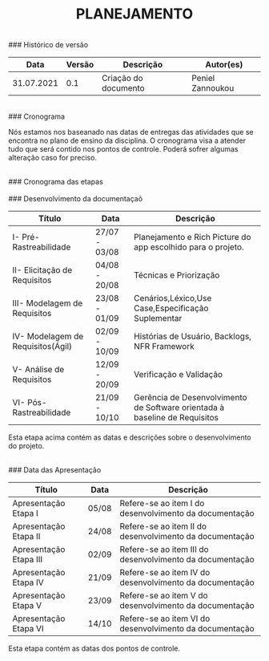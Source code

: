 # <center> PLANEJAMENTO
<br>
### Histórico de versão<br>

|Data | Versão | Descrição | Autor(es)|
| -- | -- | -- | -- |
| 31.07.2021 | 0.1 | Criação do documento | Peniel Zannoukou |

<br>
### Cronograma<br>

Nós estamos nos baseanado nas datas de entregas das atividades que se encontra no plano de ensino da disciplina.
O cronograma visa a atender tudo que será contido nos pontos de controle. Poderá sofrer algumas alteração caso for preciso.
        
<br>
### Cronograma das etapas<br>
<br>
### Desenvolvimento da documentaçaõ<br>

|Título | Data | Descrição|
| -- | -- |-- |
|I- Pré-Rastreabilidade | 27/07 - 03/08 | Planejamento e Rich Picture do app escolhido para o projeto. |
| II- Elicitação de Requisitos | 04/08 - 20/08 | Técnicas e Priorização |
| III- Modelagem de Requisitos | 23/08 - 01/09 | Cenários,Léxico,Use Case,Especificação Suplementar |
| IV- Modelagem de Requisitos(Ágil) | 02/09 - 10/09 | Histórias de Usuário, Backlogs, NFR Framework |
| V- Análise de Requisitos | 12/09 - 20/09 | Verificação e Validação |
| VI- Pós-Rastreabilidade | 21/09 - 10/10 | Gerência de Desenvolvimento de Software orientada à baseline de Requisitos |

Esta etapa acima contém as datas e descrições sobre o desenvolvimento 
do projeto.

<br>
### Data das Apresentação<br>

|Título | Data | Descrição |
| -- | -- | --|
| Apresentação Etapa I | 05/08 | Refere-se ao item I do desenvolvimento da documentação |
| Apresentação Etapa II | 24/08 | Refere-se ao item II do desenvolvimento da documentação |
| Apresentação Etapa III | 02/09 | Refere-se ao item III do desenvolvimento da documentação |
| Apresentação Etapa IV | 21/09 | Refere-se ao item IV do desenvolvimento da documentação |
| Apresentação Etapa V | 23/09 | Refere-se ao item V do desenvolvimento da documentação |
| Apresentação Etapa VI | 14/10 | Refere-se ao item VI do desenvolvimento da documentação |

Esta etapa contém as datas dos pontos de controle.

<br>



